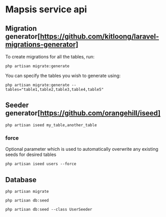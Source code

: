 # Mapsis service api

## Migration generator[https://github.com/kitloong/laravel-migrations-generator]

To create migrations for all the tables, run:

```terminal
php artisan migrate:generate
```

You can specify the tables you wish to generate using:

```terminal
php artisan migrate:generate --tables="table1,table2,table3,table4,table5"
```

## Seeder generator[https://github.com/orangehill/iseed]

```terminal
php artisan iseed my_table,another_table
```

### force

Optional parameter which is used to automatically overwrite any existing seeds for desired tables

```terminal
php artisan iseed users --force
```

## Database

```terminal
php artisan migrate
```

```terminal
php artisan db:seed
```

```terminal
php artisan db:seed --class UserSeeder
```
